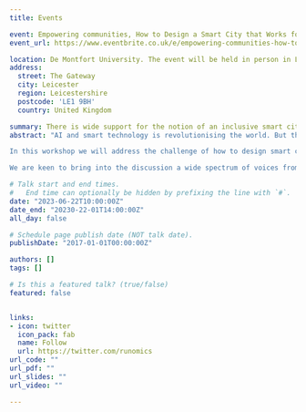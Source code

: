 ```yaml
---
title: Events

event: Empowering communities, How to Design a Smart City that Works for All
event_url: https://www.eventbrite.co.uk/e/empowering-communities-how-to-design-a-smart-city-that-works-for-all-tickets-631553231717

location: De Montfort University. The event will be held in person in Leicester at the Hugh Aston Building Room HU1.51, De Montfort University. All are welcome to attend but we do ask you register in advance.
address:
  street: The Gateway
  city: Leicester
  region: Leicestershire
  postcode: 'LE1 9BH'
  country: United Kingdom

summary: There is wide support for the notion of an inclusive smart city that works for all. This workshop will explore how to make that a reality.
abstract: "AI and smart technology is revolutionising the world. But the advantages are not being universally shared. Some are disadvantaged by digital exclusion or lack of digital skills. AI can also be biased. So, how do we design smart cities that are truly inclusive and work to redress social and economic inequalities rather than exacerbate them?

In this workshop we will address the challenge of how to design smart cities that work for all. We will first reflect on a recent Alan Turing Institute funded project we conducted in Leicester and launch a Community Reporter Smart City toolkit. We will then have some structured group tasks before a concluding panel discussion.

We are keen to bring into the discussion a wide spectrum of voices from national and local government, businesses, charities, academia and community groups."

# Talk start and end times.
#   End time can optionally be hidden by prefixing the line with `#`.
date: "2023-06-22T10:00:00Z"
date_end: "20230-22-01T14:00:00Z"
all_day: false

# Schedule page publish date (NOT talk date).
publishDate: "2017-01-01T00:00:00Z"

authors: []
tags: []

# Is this a featured talk? (true/false)
featured: false


links:
- icon: twitter
  icon_pack: fab
  name: Follow
  url: https://twitter.com/runomics
url_code: ""
url_pdf: ""
url_slides: ""
url_video: ""

---
```

